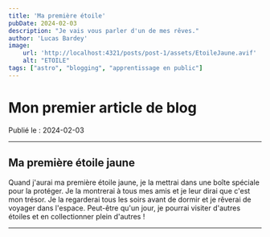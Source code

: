 ```yaml
---
title: 'Ma première étoile'
pubDate: 2024-02-03
description: "Je vais vous parler d'un de mes rêves."
author: 'Lucas Bardey'
image:
    url: 'http://localhost:4321/posts/post-1/assets/EtoileJaune.avif'
    alt: "ETOILE"
tags: ["astro", "blogging", "apprentissage en public"]
---
```

# Mon premier article de blog

Publié le : 2024-02-03

---
## Ma première étoile jaune

Quand j'aurai ma première étoile jaune, je la mettrai dans une boîte spéciale pour la protéger. Je la montrerai à tous mes amis et je leur dirai que c'est mon trésor. Je la regarderai tous les soirs avant de dormir et je rêverai de voyager dans l'espace. Peut-être qu'un jour, je pourrai visiter d'autres étoiles et en collectionner plein d'autres !

---